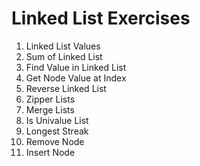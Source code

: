 # Linked List Exercises

1. Linked List Values
2. Sum of Linked List
3. Find Value in Linked List
4. Get Node Value at Index
5. Reverse Linked List
6. Zipper Lists
7. Merge Lists
8. Is Univalue List
9. Longest Streak
10. Remove Node
11. Insert Node
